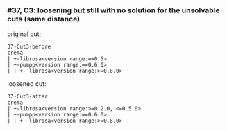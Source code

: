 ### #37, C3: loosening but still with no solution for the unsolvable cuts (same distance)
original cut:

```
37-Cut3-before
crema
| +-librosa<version range:==0.5>
| +-pumpp<version range:==0.6.0>
| | +- librosa<version range:>=0.8.0>
```




loosened cut:
```
37-Cut3-after
crema
| +-librosa<version range:>=0.2.0, <=0.5.0>
| +-pumpp<version range:==0.6.0>
| | +- librosa<version range:>=0.8.0>
```






